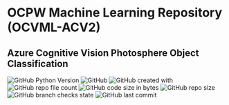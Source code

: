 # OCPW Machine Learning Repository (OCVML-ACV2)

## Azure Cognitive Vision Photosphere Object Classification

![GitHub Python Version](https://img.shields.io/badge/Python-3.9-Green?logo=python&logoColor=green) ![GitHub](https://img.shields.io/github/license/ktalexan/OCVML-ACV2?logo=gnuprivacyguard&logoColor=white) ![GitHub created with](https://img.shields.io/badge/Visual%20Studio%20Code-9cf?logo=VisualStudioCode&logoColor=blue) </br>
![GitHub repo file count](https://img.shields.io/github/directory-file-count/ktalexan/OCVML-ACV2?logo=github) ![GitHub code size in bytes](https://img.shields.io/github/languages/code-size/ktalexan/OCVML-ACV2?logo=github) ![GitHub repo size](https://img.shields.io/github/repo-size/ktalexan/OCVML-ACV2?logo=github) ![GitHub branch checks state](https://img.shields.io/github/checks-status/ktalexan/OCVML-ACV2/main) ![GitHub last commit](https://img.shields.io/github/last-commit/ktalexan/OCVML-ACV2?logo=github) 